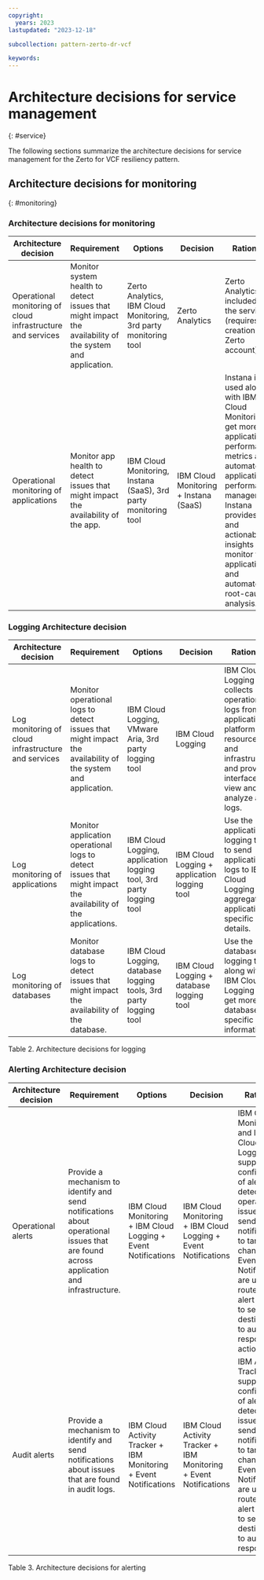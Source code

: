 ```yaml
---
copyright:
  years: 2023
lastupdated: "2023-12-18"

subcollection: pattern-zerto-dr-vcf

keywords:
---
```


# Architecture decisions for service management

{: \#service}

The following sections summarize the architecture decisions for service management for the Zerto for VCF resiliency pattern.

## Architecture decisions for monitoring

{: \#monitoring}

### Architecture decisions for monitoring

| **Architecture decision**                                   | **Requirement**                                                                                          | **Options**                                                      | **Decision**                          | **Rationale**                                                                                                                                                                                                                                            |
|-------------------------------------------------------------|----------------------------------------------------------------------------------------------------------|------------------------------------------------------------------|---------------------------------------|----------------------------------------------------------------------------------------------------------------------------------------------------------------------------------------------------------------------------------------------------------|
| Operational monitoring of cloud infrastructure and services | Monitor system health to detect issues that might impact the availability of the system and application. | Zerto Analytics, IBM Cloud Monitoring, 3rd party monitoring tool | Zerto Analytics                       | Zerto Analytics is included in the service (requires the creation of a Zerto account).                                                                                                                                                                   |
| Operational monitoring of applications                      | Monitor app health to detect issues that might impact the availability of the app.                       | IBM Cloud Monitoring, Instana (SaaS), 3rd party monitoring tool  | IBM Cloud Monitoring + Instana (SaaS) | Instana is used along with IBM Cloud Monitoring to get more application performance metrics and automate application performance management. Instana provides data and actionable insights to monitor the applications and automate root-cause analysis. |

### Logging Architecture decision

| **Architecture decision**                           | **Requirement**                                                                                               | **Options**                                                         | **Decision**                                 | **Rationale**                                                                                                                                               |
|-----------------------------------------------------|---------------------------------------------------------------------------------------------------------------|---------------------------------------------------------------------|----------------------------------------------|-------------------------------------------------------------------------------------------------------------------------------------------------------------|
| Log monitoring of cloud infrastructure and services | Monitor operational logs to detect issues that might impact the availability of the system and application.   | IBM Cloud Logging, VMware Aria, 3rd party logging tool              | IBM Cloud Logging                            | IBM Cloud Logging collects operational logs from applications, platform resources, and infrastructure and provides interfaces to view and analyze all logs. |
| Log monitoring of applications                      | Monitor application operational logs to detect issues that might impact the availability of the applications. | IBM Cloud Logging, application logging tool, 3rd party logging tool | IBM Cloud Logging + application logging tool | Use the application logging tool to send application logs to IBM Cloud Logging and aggregate application-specific log details.                              |
| Log monitoring of databases                         | Monitor database logs to detect issues that might impact the availability of the database.                    | IBM Cloud Logging, database logging tools, 3rd party logging tool   | IBM Cloud Logging + database logging tool    | Use the database logging tools along with IBM Cloud Logging to get more database specific log information.                                                  |

Table 2. Architecture decisions for logging

### Alerting Architecture decision

| **Architecture decision** | **Requirement**                                                                                                                       | **Options**                                                       | **Decision**                                                      | **Rationale**                                                                                                                                                                                                                                                         |
|---------------------------|---------------------------------------------------------------------------------------------------------------------------------------|-------------------------------------------------------------------|-------------------------------------------------------------------|-----------------------------------------------------------------------------------------------------------------------------------------------------------------------------------------------------------------------------------------------------------------------|
| Operational alerts        | Provide a mechanism to identify and send notifications about operational issues that are found across application and infrastructure. | IBM Cloud Monitoring + IBM Cloud Logging + Event Notifications    | IBM Cloud Monitoring + IBM Cloud Logging + Event Notifications    | IBM Cloud Monitoring and IBM Cloud Logging support the configuration of alerts to detect operational issues and send notifications to targeted channels. Event Notifications are used to route the alert events to service destinations to automate response actions. |
| Audit alerts              | Provide a mechanism to identify and send notifications about issues that are found in audit logs.                                     | IBM Cloud Activity Tracker + IBM Monitoring + Event Notifications | IBM Cloud Activity Tracker + IBM Monitoring + Event Notifications | IBM Activity Tracker supports the configuration of alerts to detect audit issues and send notifications to targeted channels. Event Notifications are used to route the alert events to service destinations to automate response a                                   |

Table 3. Architecture decisions for alerting
